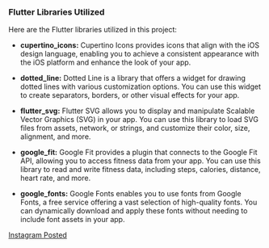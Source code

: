 ### Flutter Libraries Utilized

Here are the Flutter libraries utilized in this project:

- **cupertino_icons:** Cupertino Icons provides icons that align with the iOS design language, enabling you to achieve a consistent appearance with the iOS platform and enhance the look of your app.

- **dotted_line:** Dotted Line is a library that offers a widget for drawing dotted lines with various customization options. You can use this widget to create separators, borders, or other visual effects for your app.

- **flutter_svg:** Flutter SVG allows you to display and manipulate Scalable Vector Graphics (SVG) in your app. You can use this library to load SVG files from assets, network, or strings, and customize their color, size, alignment, and more.

- **google_fit:** Google Fit provides a plugin that connects to the Google Fit API, allowing you to access fitness data from your app. You can use this library to read and write fitness data, including steps, calories, distance, heart rate, and more.

- **google_fonts:** Google Fonts enables you to use fonts from Google Fonts, a free service offering a vast selection of high-quality fonts. You can dynamically download and apply these fonts without needing to include font assets in your app.

[Instagram Posted](https://www.instagram.com/p/CzGlaZWSo3N/)
